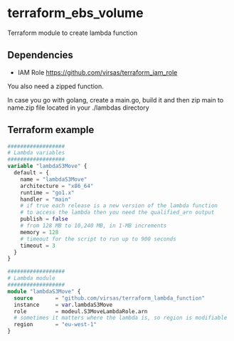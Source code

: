 # terraform_ebs_volume

Terraform module to create lambda function

## Dependencies

- IAM Role  <https://github.com/virsas/terraform_iam_role>

You also need a zipped function.

In case you go with golang, create a main.go, build it and then zip main to name.zip file located in your ./lambdas directory

## Terraform example

``` terraform
##################
# Lambda variables
##################
variable "lambdaS3Move" { 
  default = { 
    name = "lambdaS3Move"
    architecture = "x86_64"
    runtime = "go1.x"
    handler = "main"
    # if true each release is a new version of the lambda function
    # to access the lambda then you need the qualified_arn output
    publish = false
    # from 128 MB to 10,240 MB, in 1-MB increments
    memory = 128
    # timeout for the script to run up to 900 seconds 
    timeout = 3
  } 
}

##################
# Lambda module
##################
module "lambdaS3Move" {
  source       = "github.com/virsas/terraform_lambda_function"
  instance     = var.lambdaS3Move
  role         = modeul.S3MoveLambdaRole.arn
  # sometimes it matters where the lambda is, so region is modifiable
  region       = "eu-west-1"
}
```
